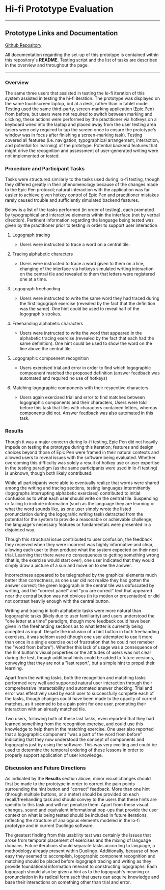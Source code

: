 # Hi-fi Prototype Evaluation

******

## Prototype Links and Documentation

[Github Repository](https://github.com/lwm2120/duolingo-hifi)

All documentation regarding the set-up of this prototype is contained within this repository's <b>README.</b>  Testing script and the list of tasks are described in the overview and throughout the page.

******

### Overview

The same three users that assisted in testing the lo-fi iteration of this system assisted in testing the hi-fi iteration.  The prototype was displayed on the same touchscreen laptop, but at a desk, rather than in tablet mode.  Testing used the same third-party, screen-marking application ([Epic Pen](https://epic-pen.com/)) from before, but users were not required to switch between marking and clicking, these actions were performed by the practitioner via hotkeys on a keyboard wired into the laptop and placed away from the user testing area (users were only required to tap the screen once to ensure the prototype's window was in focus after finishing a screen-marking task).  Testing covered all features (i.e. navigation, typographical arrangement, interaction, and potential for learning) of the prototype.  Potential backend features that might drive the recognition and assessment of user-generated writing were not implemented or tested.

### Procedure and Participant Tasks

Tasks were structured similarly to the tasks used during lo-fi testing, though they differed greatly in their phenomenology because of the changes made to the Epic Pen protocol; natural interaction with the application was far easier to achieve given hotkey control of Epic Pen and practitioner mistakes rarely caused trouble and sufficiently simulated backend features.

Below is a list of the tasks performed (in order of testing), each prompted by typographical and interactive elements within the interface (not by verbal direction).  Pertinent information regarding the language being tested was given by the practitioner prior to testing in order to support user interaction.

1. Logograph tracing

	- Users were instructed to trace a word on a central tile.

1. Tracing alphabetic characters

	- Users were instructed to trace a word given to them on a line, changing of the interface via hotkeys simulated writing interaction on the central tile and revealed to them that letters were registered one at a time.

1. Logograph freehanding

	- Users were instructed to write the same word they had traced during the first logograph exercise (revealed by the fact that the definition was the same).  One hint could be used to reveal half of the logograph's strokes.

1. Freehanding alphabetic characters

	- Users were instructed to write the word that appeared in the alphabetic tracing exercise (revealed by the fact that each had the same definition).  One hint could be used to show the word on the line above the central tile.

1. Logographic compoenent recognition

	- Users exercised trial and error in order to find which logographic compoenent matched the proposed definition (answer feedback was automated and required no use of hotkeys)

1. Matching logographic components with their respective characters

	- Users again exercised trial and error to find matches between logographic components and their characters, Users were told before this task that tiles with characters contained letters, whereas components did not.  Answer feedback was also automated in this task.

### Results

Though it was a major concern during lo-fi testing, Epic Pen did not heavily impede on testing the prototype during this iteration; features and design choices beyond those of Epic Pen were framed in their natural contexts and allowed users to reveal issues with the software being evaluated.  Whether overcoming this difficulty was solely a result of hotkey use or user expertise in the testing paradigm (as the same participants were used in lo-fi testing) is unknown, though both likely contributed.

While all participants were able to eventually realize that words were shared among the writing and tracing sections, testing languages intermittently (logographs interrupting alphabetic exercises) contributed to initial confusion as to what each user should write on the central tile.  Suspending or failing to include information (such as the language they are learning or what the word sounds like, as one user simply wrote the listed pronunciation during the logograhic writing task) detracted from the potential for the system to provide a reasonable or achievable challenge; the language's necessary features or fundamentals were presented in a disjointed way.

Though this structural issue contributed to user confusion, the feedback they received when they were incorrect was highly informative and clear, allowing each user to then produce what the system expected on their next trial.  Learning that there were no consequences to getting something wrong (that is, the exercise would start over), one user indicated that they would simply draw a picture of a sun and move on to see the answer.

Incorrectness appeared to be telegraphed by the graphical elements much better than correctness, as one user did not realize they had gotten the answer correct; the green logograph in the central tile was obfuscated by writing, and the "correct panel" and "you are correct" text that appeared near the central button was not obvious (in its motion or presentation) or did not contrast heavily enough with the central button.

Writing and tracing in both alphabetic tasks were more natural than logographic tasks (likely due to user familiarity) and users understood the "one letter at a time" paradigm, though more feedback could have been given in the freehanding sections as to what letter is currently being accepted as input.  Despite the inclusion of a hint button in both freehanding exercises, it was seldom used (though one user attempted to use it more than once in a single exercise out of frustration that he could not remeber the "word from before").  Whether this lack of usage was a consequence of the hint button's visual properties or the attitudes of users was not clear during the test, though additional hints could be added to future versions, conveying that they are not a "last resort", but a simple hint to propel their learning.

Apart from the writing tasks, both the recognition and matching tasks performed very well and supported natural user interaction through their comprehensive interactability and automated answer checking.  Trial and error was effectively used by each user to successfully complete each of the tasks, though changes could have been made to the opacity of correct matches, as it seemed to be a pain point for one user, prompting their interaction with an already matched tile.

Two users, following both of these last tasks, even reported that they had learned something from the recognition exercise, and could use this knowledge to help them in the matching exercise.  One user also reported that a logographic component "was a part of the word from before" indicating that they now understood the concept of components and logographs just by using the software. This was very exciting and could be used to determine the temporal ordering of these lessons in order to properly support application of user knowledge.

### Discussion and Future Directions

As indicated by the <b>Results</b> section above, minor visual changes should first be made to the prototype in order to correct the pain points surrounding the hint button and "correct" feedback.  More than one hint (through multiple buttons, or a meter) should be provided on each recall/freehanding task and should convey to the users that these hints are specific to this task and will not penalize them.  Apart from these visual changes, sound and equivalent informational pop-ups that provide the user context on what is being tested should be included in future iterations, reflecting the structure of analogous elements modeled in the lo-fi prototype and in current Duolingo software.

The greatest finding from this usability test was certainly the issues that arose from temporal placement of exercises and the mixing of language domains.  Future iterations should separate tasks according to language, a methodology already present within Duolingo.  Additionally, because of how easy they seemed to accomplish, logographic component recognition and matching should be placed before logograph tracing and writing as they provide foundational information relevant to constructing logographs.  Each logograph should also be given a hint as to the logograph's meaning or pronunciation in its radical form such that users can acquire knowledge and base their interactions on something other than trial and error.